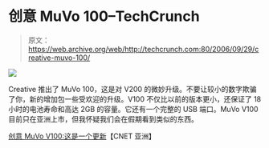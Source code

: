 # 创意 MuVo 100–TechCrunch

> 原文：<https://web.archive.org/web/http://techcrunch.com:80/2006/09/29/creative-muvo-100/>

![](img/f65b8589e02dd69e5f071b11ae349846.png)

Creative 推出了 MuVo 100，这是对 V200 的微妙升级。不要让较小的数字欺骗了你，新的增加包一些受欢迎的升级。V100 不仅比以前的版本更小，还保证了 18 小时的电池寿命和高达 2GB 的容量。它还有一个完整的 USB 端口。MuVo V100 目前只在亚洲上市，但我怀疑我们会在假期看到类似的东西。

[创意 MuVo V100:这是一个更新](https://web.archive.org/web/20210119132324/http://www.asia.cnet.com/reviews/musicplay/ontheradar/0,39050985,61956080,00.htm)【CNET 亚洲】